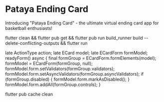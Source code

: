 # Pataya Ending Card
 Introducing "Pataya Ending Card" - the ultimate virtual ending card app for basketball enthusiasts!

flutter clean && flutter pub get && flutter pub run build_runner build --delete-conflicting-outputs && flutter run

late ActionType action;
  late ECard model;
  late ECardForm formModel;
  readyForm() async {
    final formGroup = ECardForm.formElements(model);
    formModel = ECardForm(formGroup, null);
    formModel.form.setValidators(formGroup.validators);
    formModel.form.setAsyncValidators(formGroup.asyncValidators);
    if (formGroup.disabled) {
      formModel.form.markAsDisabled();
    }
    formModel.form.addAll(formGroup.controls);
  }



  flutter pub cache clean